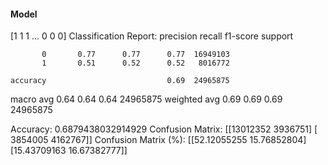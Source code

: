#### Model
[1 1 1 ... 0 0 0]
Classification Report:
              precision    recall  f1-score   support

           0       0.77      0.77      0.77  16949103
           1       0.51      0.52      0.52   8016772

    accuracy                           0.69  24965875
   macro avg       0.64      0.64      0.64  24965875
weighted avg       0.69      0.69      0.69  24965875

Accuracy: 0.6879438032914929
Confusion Matrix:
[[13012352  3936751]
 [ 3854005  4162767]]
Confusion Matrix (%):
[[52.12055255 15.76852804]
 [15.43709163 16.67382777]]
